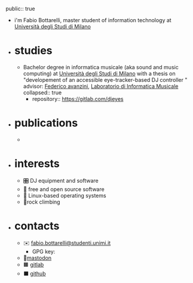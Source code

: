 public:: true

- i'm Fabio Bottarelli, master student of information technology at [Università degli Studi di Milano](https://www.unimi.it)
- # studies
	- Bachelor degree in informatica musicale (aka sound and music computing) at [Università degli Studi di Milano](https://www.unimi.it) with a thesis on "developement of an accessible eye-tracker-based DJ controller " advisor: [Federico avanzini](https://avanzini.di.unimi.it/), [Laboratorio di Informatica Musicale](https://www.lim.di.unimi.it/)
	  collapsed:: true
		- repository:: https://gitlab.com/djeyes
- # publications
	-
- # interests
	- 🎛 DJ equipment and software
	- 💾 free and open source software
	- 🐧 Linux-based operating systems
	- 🧗rock climbing
- # contacts
	- ✉️ [fabio.bottarelli@studenti.unimi.it](mailto:fabio.bottarelli@studenti.unimi.it)
		- GPG key:
	- 🐘[mastodon](https://mastodon.social/@olbotta)
	- 🟧 [gitlab](https://gitlab.com/olbotta)
	- ⬛ [github](https://github.com/olbotta)